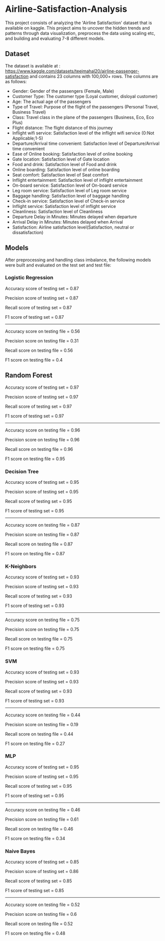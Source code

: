 # Airline-Satisfaction-Analysis

This project consists of analyzing the 'Airline Satisfaction' dataset that is available on kaggle. This project aims to uncover the hidden trends and patterns through data visualization, preprocess the data using scaling etc, and building and evaluating 7-8 different models.


## Dataset
The dataset is available at : https://www.kaggle.com/datasets/teejmahal20/airline-passenger-satisfaction and contains 23 columns with 100,000+ rows. The columns are as follows:
- Gender: Gender of the passengers (Female, Male)
- Customer Type: The customer type (Loyal customer, disloyal customer)
- Age: The actual age of the passengers
- Type of Travel: Purpose of the flight of the passengers (Personal Travel, Business Travel)
- Class: Travel class in the plane of the passengers (Business, Eco, Eco Plus)
- Flight distance: The flight distance of this journey
- Inflight wifi service: Satisfaction level of the inflight wifi service (0:Not Applicable;1-5)
- Departure/Arrival time convenient: Satisfaction level of Departure/Arrival time convenient
- Ease of Online booking: Satisfaction level of online booking
- Gate location: Satisfaction level of Gate location
- Food and drink: Satisfaction level of Food and drink
- Online boarding: Satisfaction level of online boarding
- Seat comfort: Satisfaction level of Seat comfort
- Inflight entertainment: Satisfaction level of inflight entertainment
- On-board service: Satisfaction level of On-board service
- Leg room service: Satisfaction level of Leg room service
- Baggage handling: Satisfaction level of baggage handling
- Check-in service: Satisfaction level of Check-in service
- Inflight service: Satisfaction level of inflight service
- Cleanliness: Satisfaction level of Cleanliness
- Departure Delay in Minutes: Minutes delayed when departure
- Arrival Delay in Minutes: Minutes delayed when Arrival
- Satisfaction: Airline satisfaction level(Satisfaction, neutral or dissatisfaction)

## Models 
After preprocessing and handling class imbalance, the following models were built and evaluated on the test set and test file:

### Logistic Regression
Accuracy score of testing set = 0.87 

Precision score of testing set = 0.87 

Recall score of testing set = 0.87 

F1 score of testing set = 0.87 

--------------------------------------
Accuracy score on testing file = 0.56 

Precision score on testing file = 0.31 

Recall score on testing file = 0.56 

F1 score on testing file = 0.4 

## Random Forest 
Accuracy score of testing set = 0.97 

Precision score of testing set = 0.97 

Recall score of testing set = 0.97 

F1 score of testing set = 0.97 

-----------------------------------
Accuracy score on testing file = 0.96 

Precision score on testing file = 0.96 

Recall score on testing file = 0.96 

F1 score on testing file = 0.95 


### Decision Tree 
Accuracy score of testing set = 0.95 

Precision score of testing set = 0.95 

Recall score of testing set = 0.95 

F1 score of testing set = 0.95 

-----------------------------------
Accuracy score on testing file = 0.87 

Precision score on testing file = 0.87 

Recall score on testing file = 0.87 

F1 score on testing file = 0.87 

### K-Neighbors 
Accuracy score of testing set = 0.93 

Precision score of testing set = 0.93 

Recall score of testing set = 0.93 

F1 score of testing set = 0.93 

------------------------------------
Accuracy score on testing file = 0.75 

Precision score on testing file = 0.75 

Recall score on testing file = 0.75 

F1 score on testing file = 0.75 

### SVM 

Accuracy score of testing set = 0.93 

Precision score of testing set = 0.93 

Recall score of testing set = 0.93 

F1 score of testing set = 0.93 

------------------------------------
Accuracy score on testing file = 0.44 

Precision score on testing file = 0.19 

Recall score on testing file = 0.44 

F1 score on testing file = 0.27 

### MLP 

Accuracy score of testing set = 0.95 

Precision score of testing set = 0.95 

Recall score of testing set = 0.95 

F1 score of testing set = 0.95 

----------------------------------------
Accuracy score on testing file = 0.46 

Precision score on testing file = 0.61 

Recall score on testing file = 0.46 

F1 score on testing file = 0.34 

### Naive Bayes

Accuracy score of testing set = 0.85 

Precision score of testing set = 0.86 

Recall score of testing set = 0.85 

F1 score of testing set = 0.85 

--------------------------------------

Accuracy score on testing file = 0.52 

Precision score on testing file = 0.6 

Recall score on testing file = 0.52 

F1 score on testing file = 0.48 




